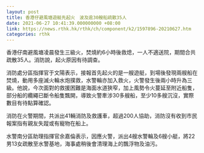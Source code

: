 ```yaml
---
layout: post
title: 香港仔避風塘遊艇先起火　波及逾30艘船疏散35人
date: 2021-06-27 10:41:39.000000000 +08:00
link: https://news.rthk.hk/rthk/ch/component/k2/1597896-20210627.htm
categories: rthk
---
```


香港仔南避風塘凌晨發生三級火，焚燒約6小時後救熄，一人不適送院，期間合共疏散35人。消防說，起火原因有待調查。

消防處分區指揮官于文陽表示，接報首先起火的是一艘遊艇，到場後發現兩艘船在焚燒，動用多座滅火輪水炮撲救，水警輪亦加入救火，火警發生後兩小時升為三級。他說，今次面對的救援困難是海面水道狹窄，加上風勢令火蔓延至附近船隻，部分船的纜繩已斷令船隻飄開，導致火警牽涉30多艘船，至少10多艘沉沒，實際數目有待點算確認。

消防在火警期間，共派出41輛消防及救護車，超過200人協助，消防沒有收到市民報案指有親友失蹤或有寵物在船上。

水警南分區助理指揮官余嘉倫表示，因應火警，派出4艘水警輪及6艘小艇，將22男13女疏散至水警基地，海事處稍後會清理海上的飄浮物及油污。
